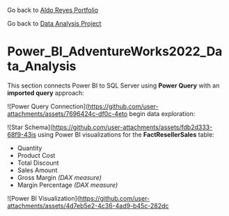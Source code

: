 Go back to [Aldo Reyes Portfolio](https://aldoreyes84.github.io/AldoReyes.github.io/)

Go back to [Data Analysis Project](https://github.com/AldoReyes84/Data-Analisys_For-AdventureWorksDW2022_SQL_PowerBI_Python_Excel/tree/main)

# Power_BI_AdventureWorks2022_Data_Analysis

This section connects Power BI to SQL Server using **Power Query** with an **imported query** approach:

![Power Query Connection](https://github.com/user-attachments/assets/7696424c-df0c-4eto begin data exploration:

![Star Schema](https://github.com/user-attachments/assets/fdb2d333-68f9-43is using Power BI visualizations for the **FactResellerSales** table:

- Quantity  
- Product Cost  
- Total Discount  
- Sales Amount  
- Gross Margin *(DAX measure)*  
- Margin Percentage *(DAX measure)*

![Power BI Visualization](https://github.com/user-attachments/assets/4d7eb5e2-4c36-4ad9-b45c-282dc

